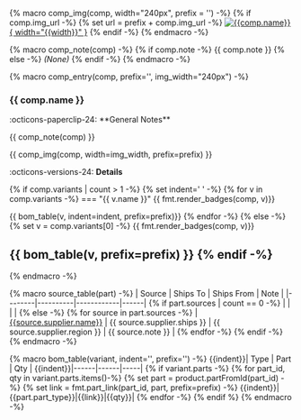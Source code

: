 {% macro comp_img(comp, width="240px", prefix = '') -%}
{% if comp.img_url -%}
    {% set url = prefix + comp.img_url -%}
[![{{comp.name}}]({{url}}){ width="{{width}}" }]({{url}})
{% endif -%}
{% endmacro -%}

{% macro comp_note(comp) -%}
{% if comp.note -%}
{{ comp.note }}
{% else -%}
*(None)*
{% endif -%}
{% endmacro -%}

{% macro comp_entry(comp, prefix='', img_width="240px") -%}
### {{ comp.name }}

<div markdown class="grid">
<div markdown>
:octicons-paperclip-24: **General Notes**

{{ comp_note(comp) }}
</div>
<div markdown>
{{ comp_img(comp, width=img_width, prefix=prefix) }}
</div>
</div>

:octicons-versions-24: **Details**

{% if comp.variants | count > 1 -%}
{% set indent='    ' -%}
{% for v in comp.variants -%}
=== "{{ v.name }}"
    {{ fmt.render_badges(comp, v)}}

{{ bom_table(v, indent=indent, prefix=prefix)}}
{% endfor -%}
{% else -%}
{% set v = comp.variants[0] -%}
{{ fmt.render_badges(comp, v)}}

{{ bom_table(v, prefix=prefix) }}
{% endif -%}
---------
{% endmacro -%}

{% macro source_table(part) -%}
| Source | Ships To | Ships From | Note |
|--------|----------|------------|------|
{% if part.sources | count == 0 -%}
| | | |
{% else -%}
{% for source in part.sources -%}
| [{{source.supplier.name}}]({{source.url}} "") | {{ source.supplier.ships }} | {{ source.supplier.region }} | {{ source.note }} |
{% endfor -%}
{% endif -%}
{% endmacro -%}

{% macro bom_table(variant, indent='', prefix='') -%}
{{indent}}| Type | Part | Qty |
{{indent}}|------|------|-----|
{% if variant.parts -%}
{% for part_id, qty in variant.parts.items()-%}
{% set part = product.partFromId(part_id) -%}
{% set link = fmt.part_link(part_id, part, prefix=prefix) -%}
{{indent}}|{{part.part_type}}|{{link}}|{{qty}}|
{% endfor -%}
{% endif %}
{% endmacro -%}
